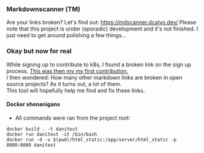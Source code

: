 ### Markdownscanner (TM)
Are your links broken? Let's find out: https://mdscanner.dcalvo.dev/ 
Please note that this project is under (sporadic) development and it's not finished. I just need to get around polishing a few things...

### Okay but now for real
While signing up to contribute to k8s, I found a broken link on the sign up process. [This was then my my first contribution.](https://github.com/kubernetes/community/pull/4304)  
I then wondered: How many other markdown links are broken in open source projects? As it turns out, a lot of them.  
This tool will hopefully help me find and fix these links.


#### Docker shenanigans
- All commands were ran from the project root:
```
docker build . -t danitest
docker run danitest -it /bin/bash
docker run -d -v $(pwd)/html_static:/app/server/html_static -p 8080:8080 danitest
```